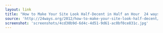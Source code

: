 ```yaml
---
layout: link
title: "How to Make Your Site Look Half-Decent in Half an Hour  24 ways"
source: 'http://24ways.org/2012/how-to-make-your-site-look-half-decent/'
screenshot: 'screenshots/4cd30b9d-6d4c-4d51-9d61-ac0bf0ce831c.jpg'
---
```


